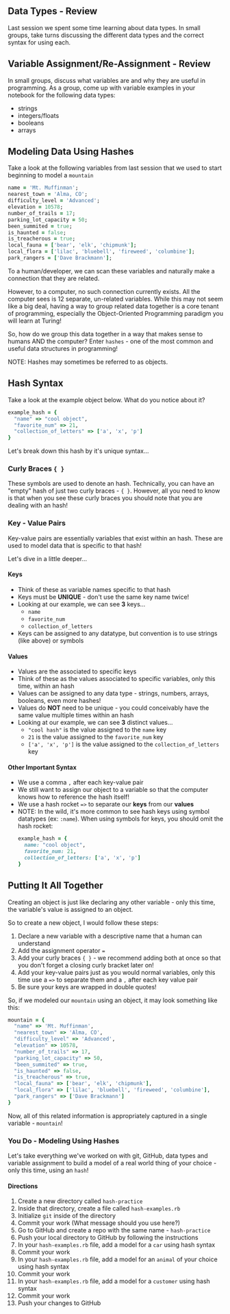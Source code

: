 ## Data Types - Review
Last session we spent some time learning about data types. In small groups, take turns discussing the different data types and the correct syntax for using each.

## Variable Assignment/Re-Assignment - Review
In small groups, discuss what variables are and why they are useful in programming. As a group, come up with variable examples in your notebook for the following data types:
- strings
- integers/floats
- booleans
- arrays

## Modeling Data Using Hashes
Take a look at the following variables from last session that we used to start beginning to model a `mountain`

```rb
name = 'Mt. Muffinman';
nearest_town = 'Alma, CO';
difficulty_level = 'Advanced';
elevation = 10578;
number_of_trails = 17;
parking_lot_capacity = 50;
been_summited = true;
is_haunted = false;
is_treacherous = true;
local_fauna = ['bear', 'elk', 'chipmunk'];
local_flora = ['lilac', 'bluebell', 'fireweed', 'columbine'];
park_rangers = ['Dave Brackmann'];
```

To a human/developer, we can scan these variables and naturally make a connection that they are related.

However, to a computer, no such connection currently exists. All the computer sees is 12 separate, un-related variables. While this may not seem like a big deal, having a way to group related data together is a core tenant of programming, especially the Object-Oriented Programming paradigm you will learn at Turing!

So, how do we group this data together in a way that makes sense to humans AND the computer? Enter `hashes` - one of the most common and useful data structures in programming!

NOTE: Hashes may sometimes be referred to as objects.

## Hash Syntax
Take a look at the example object below. What do you notice about it?

```rb
example_hash = {
  "name" => "cool object",
  "favorite_num" => 21,
  "collection_of_letters" => ['a', 'x', 'p']
}
```

Let's break down this hash by it's unique syntax...

### Curly Braces `{ }`
These symbols are used to denote an hash. Technically, you can have an "empty" hash of just two curly braces - `{ }`. However, all you need to know is that when you see these curly braces you should note that you are dealing with an hash!

### Key - Value Pairs
Key-value pairs are essentially variables that exist within an hash. These are used to model data that is specific to that hash!

Let's dive in a little deeper...

#### Keys
- Think of these as variable names specific to that hash
- Keys must be **UNIQUE** - don't use the same key name twice!
- Looking at our example, we can see **3** keys...
  - `name`
  - `favorite_num`
  - `collection_of_letters`
- Keys can be assigned to any datatype, but convention is to use strings (like above) or symbols

#### Values
- Values are the associated to specific keys
- Think of these as the values associated to specific variables, only this time, within an hash
- Values can be assigned to any data type - strings, numbers, arrays, booleans, even more hashes!
- Values do **NOT** need to be unique - you could conceivably have the same value multiple times within an hash
- Looking at our example, we can see **3** distinct values...
  - `"cool hash"` is the value assigned to the `name` key
  - `21` is the value assigned to the `favorite_num` key
  - `['a', 'x', 'p']` is the value assigned to the `collection_of_letters` key

#### Other Important Syntax
- We use a comma `,` after each key-value pair
- We still want to assign our object to a variable so that the computer knows how to reference the hash itself!
- We use a hash rocket  `=>` to separate our **keys** from our **values**
- NOTE: In the wild, it's more common to see hash keys using symbol datatypes (ex: ```:name```). When using symbols for keys, you should omit the hash rocket:
  ```rb
  example_hash = {
    name: "cool object",
    favorite_num: 21,
    collection_of_letters: ['a', 'x', 'p']
  }
  ```


## Putting It All Together
Creating an object is just like declaring any other variable - only this time, the variable's value is assigned to an object.

So to create a new object, I would follow these steps:
1. Declare a new variable with a descriptive name that a human can understand
2. Add the assignment operator `=`
3. Add your curly braces `{ }` - we recommend adding both at once so that you don't forget a closing curly bracket later on!
4. Add your key-value pairs just as you would normal variables, only this time use a `=>` to separate them and a `,` after each key value pair
5. Be sure your keys are wrapped in double quotes!

So, if we modeled our `mountain` using an object, it may look something like this:

```rb
mountain = {
  "name" => 'Mt. Muffinman',
  "nearest_town" => 'Alma, CO',
  "difficulty_level" => 'Advanced',
  "elevation" => 10578,
  "number_of_trails" => 17,
  "parking_lot_capacity" => 50,
  "been_summited" => true,
  "is_haunted" => false,
  "is_treacherous" => true,
  "local_fauna" => ['bear', 'elk', 'chipmunk'],
  "local_flora" => ['lilac', 'bluebell', 'fireweed', 'columbine'],
  "park_rangers" => ['Dave Brackmann']
}
```

Now, all of this related information is appropriately captured in a single variable - `mountain`!

### You Do - Modeling Using Hashes
Let's take everything we've worked on with git, GitHub, data types and variable assignment to build a model of a real world thing of your choice - only this time, using an `hash`!

#### Directions
1. Create a new directory called `hash-practice`
1. Inside that directory, create a file called `hash-examples.rb`
1. Initialize `git` inside of the directory
1. Commit your work (What message should you use here?)
1. Go to GitHub and create a repo with the same name - `hash-practice`
1. Push your local directory to GitHub by following the instructions
1. In your `hash-examples.rb` file, add a model for a `car` using hash syntax
1. Commit your work
1. In your `hash-examples.rb` file, add a model for an `animal` of your choice using hash syntax
1. Commit your work
1. In your `hash-examples.rb` file, add a model for a `customer` using hash syntax
1. Commit your work
1. Push your changes to GitHub
